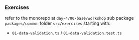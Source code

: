 ### Exercises

refer to the monorepo at `day-4/00-base/workshop` sub package `packages/common` folder `src/exercises` starting with:

- `01-data-validation.ts` / `01-data-validation.test.ts`
